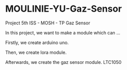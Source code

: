 # MOULINIE-YU-Gaz-Sensor
Project 5th ISS - MOSH - TP Gaz Sensor

In this project, we want to make a module which can ...

Firstly, we create arduino uno.

Then, we create lora module.

Afterwards, we create the gaz sensor module.
	LTC1050